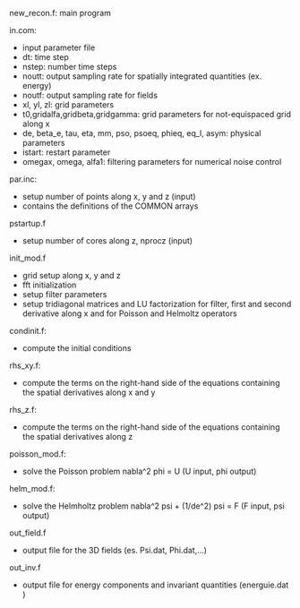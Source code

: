 new_recon.f: main program

in.com: 
- input parameter file
- dt: time step
- nstep: number time steps 
- noutt: output sampling rate for spatially integrated quantities (ex. energy)
- noutf: output sampling rate for fields
- xl, yl, zl: grid parameters
- t0,gridalfa,gridbeta,gridgamma: grid parameters for not-equispaced grid along x
- de, beta_e, tau, eta, mm, pso, psoeq, phieq, eq_l, asym: physical parameters
- istart: restart parameter  
- omegax, omega, alfa1: filtering parameters for numerical noise control

par.inc: 
- setup number of points along x, y and z  (input)
- contains the definitions of the COMMON arrays

pstartup.f
- setup number of cores along z, nprocz (input)

init_mod.f 
- grid setup along x, y and z
- fft initialization
- setup filter parameters 
- setup tridiagonal matrices and LU factorization for filter, first and second derivative along x and for Poisson and Helmoltz operators   

condinit.f:  
- compute the initial conditions

rhs_xy.f:
- compute the terms on the right-hand side of the equations containing the spatial derivatives along x and y 

rhs_z.f:
- compute the terms on the right-hand side of the equations containing the spatial derivatives along z 

poisson_mod.f:
- solve the Poisson problem 
nabla^2 phi = U (U input, phi output)

helm_mod.f:
- solve the Helmholtz problem 
nabla^2 psi + (1/de^2) psi = F (F input, psi output)

out_field.f
- output file for the 3D fields (es. Psi.dat, Phi.dat,...) 

out_inv.f
- output file for energy components and invariant quantities (energuie.dat )







